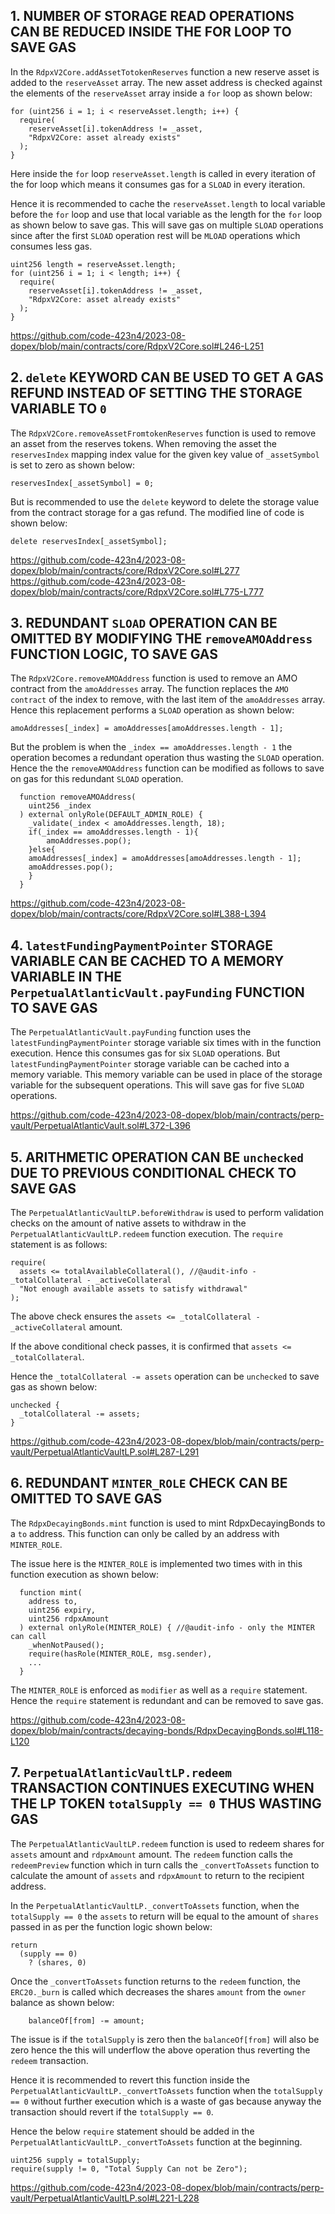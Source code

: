 ## 1. NUMBER OF STORAGE READ OPERATIONS CAN BE REDUCED INSIDE THE FOR LOOP TO SAVE GAS

In the `RdpxV2Core.addAssetTotokenReserves` function a new reserve asset is added to the `reserveAsset` array. The new asset address is checked against the elements of the `reserveAsset` array inside a `for` loop as shown below:

    for (uint256 i = 1; i < reserveAsset.length; i++) {
      require(
        reserveAsset[i].tokenAddress != _asset,
        "RdpxV2Core: asset already exists"
      );
    }

Here inside the `for` loop `reserveAsset.length` is called in every iteration of the for loop which means it consumes gas for a `SLOAD` in every iteration. 

Hence it is recommended to cache the `reserveAsset.length` to local variable before the `for` loop and use that local variable as the length for the `for` loop as shown below to save gas. This will save gas on multiple `SLOAD` operations since after the first `SLOAD` operation rest will be `MLOAD` operations which consumes less gas.

    uint256 length = reserveAsset.length;
    for (uint256 i = 1; i < length; i++) {
      require(
        reserveAsset[i].tokenAddress != _asset,
        "RdpxV2Core: asset already exists"
      );
    }

https://github.com/code-423n4/2023-08-dopex/blob/main/contracts/core/RdpxV2Core.sol#L246-L251

## 2. `delete` KEYWORD CAN BE USED TO GET A GAS REFUND INSTEAD OF SETTING THE STORAGE VARIABLE TO `0`

The `RdpxV2Core.removeAssetFromtokenReserves` function is used to remove an asset from the reserves tokens. When removing the asset the `reservesIndex` mapping index value for the given key value of `_assetSymbol` is set to zero as shown below:

    reservesIndex[_assetSymbol] = 0;

But is recommended to use the `delete` keyword to delete the storage value from the contract storage for a gas refund. The modified line of code is shown below:

    delete reservesIndex[_assetSymbol];

https://github.com/code-423n4/2023-08-dopex/blob/main/contracts/core/RdpxV2Core.sol#L277
https://github.com/code-423n4/2023-08-dopex/blob/main/contracts/core/RdpxV2Core.sol#L775-L777

## 3. REDUNDANT `SLOAD` OPERATION CAN BE OMITTED BY MODIFYING THE `removeAMOAddress` FUNCTION LOGIC, TO SAVE GAS

The `RdpxV2Core.removeAMOAddress` function is used to remove an AMO contract from the `amoAddresses` array. The function replaces the `AMO contract` of the index to remove, with the last item of the `amoAddresses` array. Hence this replacement performs a `SLOAD` operation as shown below:

    amoAddresses[_index] = amoAddresses[amoAddresses.length - 1];

But the problem is when the `_index == amoAddresses.length - 1` the operation becomes a redundant operation thus wasting the `SLOAD` operation. Hence the the `removeAMOAddress` function can be modified as follows to save on gas for this redundant `SLOAD` operation.

```solidity
  function removeAMOAddress(
    uint256 _index
  ) external onlyRole(DEFAULT_ADMIN_ROLE) { 
    _validate(_index < amoAddresses.length, 18);
    if(_index == amoAddresses.length - 1){
        amoAddresses.pop();
    }else{
    amoAddresses[_index] = amoAddresses[amoAddresses.length - 1];
    amoAddresses.pop();
    }
  } 
```

https://github.com/code-423n4/2023-08-dopex/blob/main/contracts/core/RdpxV2Core.sol#L388-L394

## 4. `latestFundingPaymentPointer` STORAGE VARIABLE CAN BE CACHED TO A MEMORY VARIABLE IN THE `PerpetualAtlanticVault.payFunding` FUNCTION TO SAVE GAS

The `PerpetualAtlanticVault.payFunding` function uses the `latestFundingPaymentPointer` storage variable six times with in the function execution. Hence this consumes gas for six `SLOAD` operations. But `latestFundingPaymentPointer` storage variable can be cached into a memory variable. This memory variable can be used in place of the storage variable for the subsequent operations. This will save gas for five `SLOAD` operations.

https://github.com/code-423n4/2023-08-dopex/blob/main/contracts/perp-vault/PerpetualAtlanticVault.sol#L372-L396

## 5. ARITHMETIC OPERATION CAN BE `unchecked` DUE TO PREVIOUS CONDITIONAL CHECK TO SAVE GAS

The `PerpetualAtlanticVaultLP.beforeWithdraw` is used to perform validation checks on the amount of native assets to withdraw in the `PerpetualAtlanticVaultLP.redeem` function execution. The `require` statement is as follows:

    require(
      assets <= totalAvailableCollateral(), //@audit-info - _totalCollateral - _activeCollateral
      "Not enough available assets to satisfy withdrawal"
    );

The above check ensures the `assets <= _totalCollateral - _activeCollateral` amount.

If the above conditional check passes, it is confirmed that `assets <= _totalCollateral`.

Hence the `_totalCollateral -= assets` operation can be `unchecked` to save gas as shown below:

    unchecked {
      _totalCollateral -= assets;
    }

https://github.com/code-423n4/2023-08-dopex/blob/main/contracts/perp-vault/PerpetualAtlanticVaultLP.sol#L287-L291

## 6. REDUNDANT `MINTER_ROLE` CHECK CAN BE OMITTED TO SAVE GAS

The `RdpxDecayingBonds.mint` function is used to mint RdpxDecayingBonds to a `to` address. This function can only be called by an address with `MINTER_ROLE`. 

The issue here is the `MINTER_ROLE` is implemented two times with in this function execution as shown below:

```solidity
  function mint(
    address to,
    uint256 expiry,
    uint256 rdpxAmount
  ) external onlyRole(MINTER_ROLE) { //@audit-info - only the MINTER can call
    _whenNotPaused();
    require(hasRole(MINTER_ROLE, msg.sender), 
    ...
  }
```

The `MINTER_ROLE` is enforced as `modifier` as well as a `require` statement. Hence the `require` statement is redundant and can be removed to save gas.

https://github.com/code-423n4/2023-08-dopex/blob/main/contracts/decaying-bonds/RdpxDecayingBonds.sol#L118-L120

## 7. `PerpetualAtlanticVaultLP.redeem` TRANSACTION CONTINUES EXECUTING WHEN THE LP TOKEN `totalSupply == 0` THUS WASTING GAS

The `PerpetualAtlanticVaultLP.redeem` function is used to redeem shares for `assets` amount and `rdpxAmount` amount. The `redeem` function calls the `redeemPreview` function which in turn calls the `_convertToAssets` function to calculate the amount of `assets` and `rdpxAmount` to return to the recipient address.

In the `PerpetualAtlanticVaultLP._convertToAssets` function, when the `totalSupply == 0` the `assets` to return will be equal to the amount of `shares` passed in as per the function logic shown below:

    return
      (supply == 0)
        ? (shares, 0) 


Once the `_convertToAssets` function returns to the `redeem` function, the `ERC20._burn` is called which decreases the shares `amount` from the `owner` balance as shown below:

        balanceOf[from] -= amount;

The issue is if the `totalSupply` is zero then the `balanceOf[from]` will also be zero hence the this will underflow the above operation thus reverting the `redeem` transaction.

Hence it is recommended to revert this function inside the `PerpetualAtlanticVaultLP._convertToAssets` function when the `totalSupply == 0` without further execution which is a waste of gas because anyway the transaction should revert if the `totalSupply == 0`.

Hence the below `require` statement should be added in the `PerpetualAtlanticVaultLP._convertToAssets` function at the beginning.

    uint256 supply = totalSupply; 
    require(supply != 0, "Total Supply Can not be Zero");

https://github.com/code-423n4/2023-08-dopex/blob/main/contracts/perp-vault/PerpetualAtlanticVaultLP.sol#L221-L228